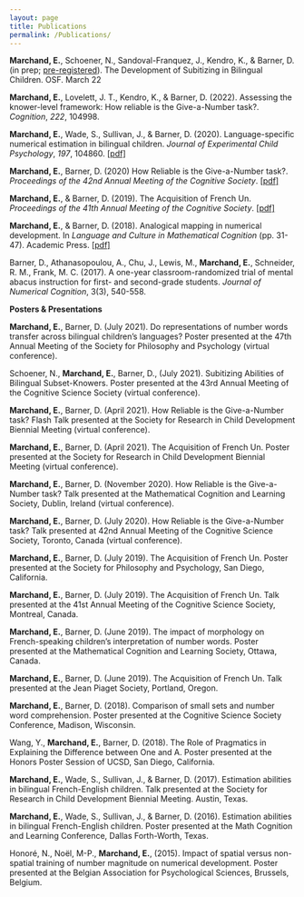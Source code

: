 ```yaml
---
layout: page
title: Publications
permalink: /Publications/
---
```


**Marchand, E.**, Schoener, N., Sandoval-Franquez, J., Kendro, K., & Barner, D. (in prep; [pre-registered](https://doi.org/10.17605/OSF.IO/T26QF)). The Development of Subitizing in Bilingual Children. OSF. March 22

**Marchand, E.**, Lovelett, J. T., Kendro, K., & Barner, D. (2022). Assessing the knower-level framework: How reliable is the Give-a-Number task?. *Cognition*, *222*, 104998. 


**Marchand, E.**, Wade, S., Sullivan, J., & Barner, D. (2020). Language-specific numerical estimation in bilingual children. *Journal of Experimental Child Psychology*, *197*, 104860. [[pdf]](https://psyarxiv.com/afdg8/)

**Marchand, E.**, Barner, D. (2020) How Reliable is the Give-a-Number task?. *Proceedings of the 42nd Annual Meeting of the Cognitive Society*. [[pdf]](https://psyarxiv.com/ur3z5/)


**Marchand, E.**, & Barner, D. (2019). The Acquisition of French Un. *Proceedings of the 41th Annual Meeting of the Cognitive Society*. [[pdf]](https://psyarxiv.com/6hcxy/)


**Marchand, E.**, & Barner, D. (2018). Analogical mapping in numerical development. In *Language and Culture in Mathematical Cognition* (pp. 31-47). Academic Press. [[pdf]](https://osf.io/75h4v)

Barner, D., Athanasopoulou, A., Chu, J., Lewis, M., **Marchand, E.**, Schneider, R. M., Frank, M. C. (2017). A one-year classroom-randomized trial of mental abacus instruction for first- and second-grade students. *Journal of Numerical Cognition*, 3(3), 540-558.

**Posters & Presentations**

**Marchand, E.**, Barner, D. (July 2021). Do representations of number words transfer across bilingual children’s languages? Poster presented at the 47th Annual Meeting of the Society for Philosophy and Psychology (virtual conference).

Schoener, N., **Marchand, E.**, Barner, D., (July 2021). Subitizing Abilities of Bilingual Subset-Knowers. Poster presented at the 43rd Annual Meeting of the Cognitive Science Society (virtual conference).
  
**Marchand, E.**, Barner, D. (April 2021). How Reliable is the Give-a-Number task? Flash Talk presented at the Society for Research in Child Development Biennial Meeting (virtual conference).

**Marchand, E.**, Barner, D. (April 2021). The Acquisition of French Un. Poster presented at the Society for Research in Child Development Biennial Meeting (virtual conference).

**Marchand, E.**, Barner, D. (November 2020). How Reliable is the Give-a-Number task? Talk presented at the Mathematical Cognition and Learning Society, Dublin, Ireland (virtual conference).

**Marchand, E.**, Barner, D. (July 2020). How Reliable is the Give-a-Number task? Talk presented at 42nd Annual Meeting of the Cognitive Science Society, Toronto, Canada (virtual conference).

**Marchand, E.**, Barner, D. (July 2019). The Acquisition of French Un. Poster presented at the Society for Philosophy and Psychology, San Diego, California.

**Marchand, E.**, Barner, D. (July 2019). The Acquisition of French Un. Talk presented at the 41st Annual Meeting of the Cognitive Science Society, Montreal, Canada.

**Marchand, E.**, Barner, D. (June 2019). The impact of morphology on French-speaking children’s interpretation of number words. Poster presented at the Mathematical Cognition and Learning Society, Ottawa, Canada.

**Marchand, E.**, Barner, D. (June 2019). The Acquisition of French Un. Talk presented at the Jean Piaget Society, Portland, Oregon.

**Marchand, E.**, Barner, D. (2018). Comparison of small sets and number word comprehension. Poster presented at the Cognitive Science Society Conference, Madison, Wisconsin.

Wang, Y., **Marchand, E.**, Barner, D. (2018). The Role of Pragmatics in Explaining the Difference between One and A. Poster presented at the Honors Poster Session of UCSD, San Diego, California.

**Marchand, E.**, Wade, S., Sullivan, J., & Barner, D. (2017). Estimation abilities in bilingual French-English children. Talk presented at the Society for Research in Child Development Biennial Meeting. Austin, Texas.

**Marchand, E.**, Wade, S., Sullivan, J., & Barner, D. (2016). Estimation abilities in bilingual French-English children. Poster presented at the Math Cognition and Learning Conference, Dallas Forth-Worth, Texas.

Honoré, N., Noël, M-P., **Marchand, E.**, (2015). Impact of spatial versus non-spatial training of number magnitude on numerical development. Poster presented at the Belgian Association for Psychological Sciences, Brussels, Belgium.
